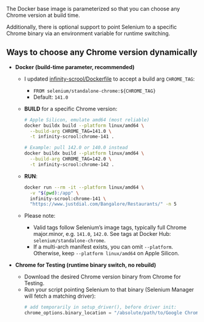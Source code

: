 The Docker base image is parameterized so that you can choose any Chrome version at build time. 

Additionally, there is optional support to point Selenium to a specific Chrome binary via an environment variable for runtime switching.

## Ways to choose any Chrome version dynamically

- **Docker (build-time parameter, recommended)**
  - I updated [infinity-scrool/Dockerfile](cci:7://file:///Users/home/DEV/MY%20PROJECTS/infinity-scrool/Dockerfile:0:0-0:0) to accept a build arg `CHROME_TAG`:

    - `FROM selenium/standalone-chrome:${CHROME_TAG}`
    - Default: `141.0`
  - **BUILD** for a specific Chrome version:
    ```bash
    # Apple Silicon, emulate amd64 (most reliable)
    docker buildx build --platform linux/amd64 \
      --build-arg CHROME_TAG=141.0 \
      -t infinity-scrool:chrome-141 .

    # Example: pull 142.0 or 140.0 instead
    docker buildx build --platform linux/amd64 \
      --build-arg CHROME_TAG=142.0 \
      -t infinity-scrool:chrome-142 .
    ```
  - **RUN**:
    ```bash
    docker run --rm -it --platform linux/amd64 \
      -v "$(pwd):/app" \
      infinity-scrool:chrome-141 \
      "https://www.justdial.com/Bangalore/Restaurants/" -n 5
    ```
  - Please note:
    - Valid tags follow Selenium’s image tags, typically full Chrome major.minor, e.g. `141.0`, `142.0`. See tags at Docker Hub: `selenium/standalone-chrome`.
    - If a multi-arch manifest exists, you can omit `--platform`. Otherwise, keep `--platform linux/amd64` on Apple Silicon.

- **Chrome for Testing (runtime binary switch, no rebuild)**
  - Download the desired Chrome version binary from Chrome for Testing.
  - Run your script pointing Selenium to that binary (Selenium Manager will fetch a matching driver):
    ```python
    # add temporarily in setup_driver(), before driver init:
    chrome_options.binary_location = "/absolute/path/to/Google Chrome for Testing"
    ```

